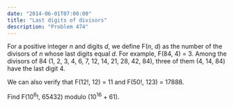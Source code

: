 ```yaml
---
date: "2014-06-01T07:00:00"
title: "Last digits of divisors"
description: "Problem 474"
---
```


<p>
For a positive integer <var>n</var> and digits <var>d</var>, we define F(<var>n</var>, <var>d</var>) as the number of the divisors of <var>n</var> whose last digits equal <var>d</var>.
For example, F(84, 4) = 3. Among the divisors of 84 (1, 2, 3, 4, 6, 7, 12, 14, 21, 28, 42, 84), three of them (4, 14, 84) have the last digit 4.
</p>
<p>
We can also verify that F(12!, 12) = 11 and F(50!, 123) = 17888.
</p>
<p>
Find F(10<sup>6</sup>!, 65432) modulo (10<sup>16</sup> + 61).
</p>

